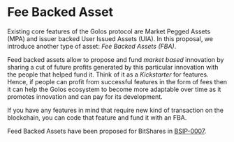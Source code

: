 Fee Backed Asset
================

Existing core features of the Golos protocol are Market Pegged
Assets (MPA) and issuer backed User Issued Assets (UIA). In this
proposal, we introduce another type of asset: *Fee Backed Assets (FBA)*.

Feed backed assets allow to propose and fund *market based* innovation
by sharing a cut of future profits generated by this particular
innovation with the people that helped fund it. Think of it as a
*Kickstarter* for features. Hence, if people can profit from successful
features in the form of fees then it can help the Golos ecosystem to
become more adaptable over time as it promotes innovation and can pay
for its development.

If you have any features in mind that require new kind of transaction on
the blockchain, you can code that feature and fund it with an FBA.

Feed Backed Assets have been proposed for BitShares in
[BSIP-0007](https://github.com/bitshares/bsips/blob/master/bsip-0007.md).
